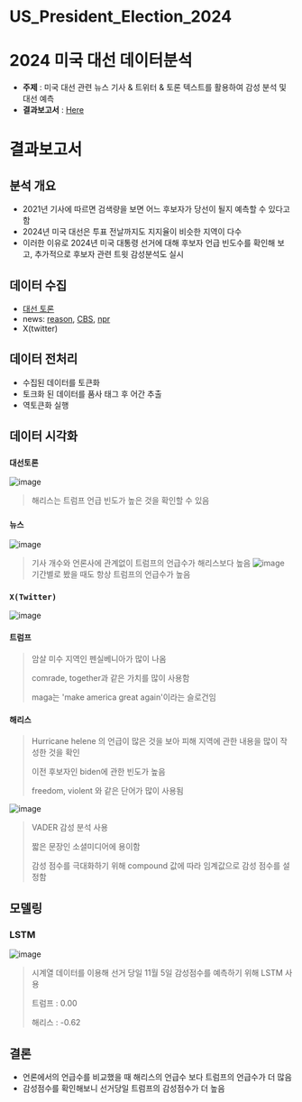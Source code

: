 # US_President_Election_2024
# 2024 미국 대선 데이터분석

- __주제__ : 미국 대선 관련 뉴스 기사 & 트위터 & 토론 텍스트를 활용하여 감성 분석 및 대선 예측
- __결과보고서__ : [Here](https://github.com/b00kkk/US_President_Election_2024/blob/main/results_report.pdf
  )

# 결과보고서
## 분석 개요
- 2021년 기사에 따르면 검색량을 보면 어느 후보자가 당선이 될지 예측할 수 있다고 함
- 2024년 미국 대선은 투표 전날까지도 지지율이 비슷한 지역이 다수
- 이러한 이유로 2024년 미국 대통령 선거에 대해 후보자 언급 빈도수를 확인해 보고, 추가적으로 후보자 관련 트윗 감성분석도 실시


## 데이터 수집
- [대선 토론](https://www.kaggle.com/datasets/sohambhagwat/presidential-debate-2-transcript2024)
- news: [reason](https://reason.com/category/politics/elections/election-2024/), [CBS](https://www.cbsnews.com/feature/election-2024/), [npr](https://www.npr.org/sections/elections/)
- X(twitter)

## 데이터 전처리
- 수집된 데이터를 토큰화
- 토크화 된 데이터를 품사 태그 후 어간 추출
- 역토큰화 실행

## 데이터 시각화
### `대선토론`
![image](https://github.com/user-attachments/assets/f8f69696-498e-440e-a78e-995873e0bcf0)
> 해리스는 트럼프 언급 빈도가 높은 것을 확인할 수 있음
### `뉴스`
![image](https://github.com/user-attachments/assets/b0d07fad-7e87-40aa-9cbe-e08088de6e59)
> 기사 개수와 언론사에 관계없이 트럼프의 언급수가 해리스보다 높음
![image](https://github.com/user-attachments/assets/24ef4573-55bb-462c-b410-09f637c85b5a)
> 기간별로 봤을 때도 항상 트럼프의 언급수가 높음
### `X(Twitter)`
![image](https://github.com/user-attachments/assets/4fba5ede-e915-4377-a079-40add034e596)
#### 트럼프
> 암살 미수 지역인 펜실베니아가 많이 나옴
> 
> comrade, together과 같은 가치를 많이 사용함
> 
> maga는 'make america great again'이라는 슬로건임
#### 해리스
> Hurricane helene 의 언급이 많은 것을 보아 피해 지역에 관한 내용을 많이 작성한 것을 확인
>
> 이전 후보자인 biden에 관한 빈도가 높음
>
> freedom, violent 와 같은 단어가 많이 사용됨

![image](https://github.com/user-attachments/assets/07a01d53-aab0-46eb-8fa9-6129a9599f0d)
> VADER 감성 분석 사용
>
> 짧은 문장인 소셜미디어에 용이함
>
> 감성 점수를 극대화하기 위해 compound 값에 따라 임계값으로 감성 점수를 설정함

## 모델링
### LSTM
![image](https://github.com/user-attachments/assets/60156287-aa90-483f-8039-8e0e9070afcd)
> 시계열 데이터를 이용해 선거 당일 11월 5일 감성점수를 예측하기 위해 LSTM 사용
>
> 트럼프 : 0.00
>
> 해리스 : -0.62

## 결론
- 언론에서의 언급수를 비교했을 때 해리스의 언급수 보다 트럼프의 언급수가 더 많음
- 감성점수를 확인해보니 선거당일 트럼프의 감성점수가 더 높음
